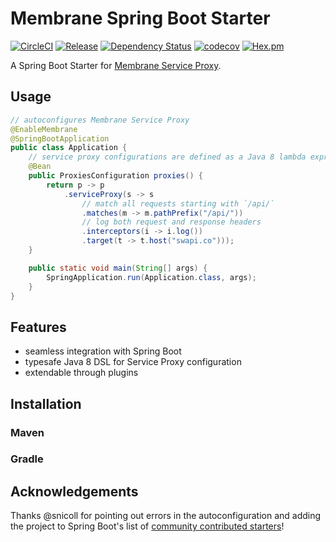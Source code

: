 # Membrane Spring Boot Starter

[![CircleCI](https://circleci.com/gh/membrane/membrane-spring-boot-starter.svg?style=shield&circle-token=8c730ac71f3736480b6b713ff86fe8b17a14cfa3)](https://circleci.com/gh/membrane/membrane-spring-boot-starter)
[![Release](https://jitpack.io/v/membrane/membrane-spring-boot-starter.svg)](https://jitpack.io/#membrane/membrane-spring-boot-starter)
[![Dependency Status](https://www.versioneye.com/user/projects/59147f67e1638f00500b4509/badge.svg?style=flat)](https://www.versioneye.com/user/projects/59147f67e1638f00500b4509)
[![codecov](https://codecov.io/gh/membrane/membrane-spring-boot-starter/branch/master/graph/badge.svg)](https://codecov.io/gh/membrane/membrane-spring-boot-starter)
[![Hex.pm](https://img.shields.io/hexpm/l/plug.svg)](https://raw.githubusercontent.com/membrane/membrane-spring-boot-starter/master/LICENSE)

A Spring Boot Starter for [Membrane Service Proxy](https://github.com/membrane/service-proxy).

## Usage

```java
// autoconfigures Membrane Service Proxy
@EnableMembrane
@SpringBootApplication
public class Application {
    // service proxy configurations are defined as a Java 8 lambda expression
    @Bean
    public ProxiesConfiguration proxies() {
        return p -> p
            .serviceProxy(s -> s
                // match all requests starting with `/api/`
                .matches(m -> m.pathPrefix("/api/"))
                // log both request and response headers
                .interceptors(i -> i.log())
                .target(t -> t.host("swapi.co")));
    }

    public static void main(String[] args) {
        SpringApplication.run(Application.class, args);
    }
}
```

## Features

* seamless integration with Spring Boot
* typesafe Java 8 DSL for Service Proxy configuration
* extendable through plugins

## Installation

### Maven

### Gradle

## Acknowledgements

Thanks @snicoll for pointing out errors in the autoconfiguration and adding the project to Spring Boot's list of [community contributed starters](https://github.com/spring-projects/spring-boot/tree/master/spring-boot-starters)!
